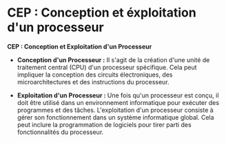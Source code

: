 # CEP : Conception et éxploitation d'un processeur 


**CEP : Conception et Exploitation d'un Processeur**

- **Conception d'un Processeur :** Il s'agit de la création d'une unité de traitement central (CPU) d'un processeur spécifique. Cela peut impliquer la conception des circuits électroniques, des microarchitectures et des instructions du processeur.

- **Exploitation d'un Processeur :**
  Une fois qu'un processeur est conçu, il doit être utilisé dans un environnement informatique pour exécuter des programmes et des tâches. L'exploitation d'un processeur consiste à gérer son fonctionnement dans un système informatique global. Cela peut inclure la programmation de logiciels pour tirer parti des fonctionnalités du processeur.

 
